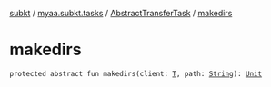 [subkt](../../index.md) / [myaa.subkt.tasks](../index.md) / [AbstractTransferTask](index.md) / [makedirs](./makedirs.md)

# makedirs

`protected abstract fun makedirs(client: `[`T`](-dest-dir-root-spec/index.md#T)`, path: `[`String`](https://kotlinlang.org/api/latest/jvm/stdlib/kotlin/-string/index.html)`): `[`Unit`](https://kotlinlang.org/api/latest/jvm/stdlib/kotlin/-unit/index.html)